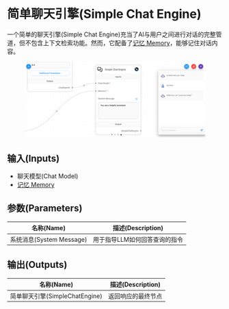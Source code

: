 # 简单聊天引擎(Simple Chat Engine)

一个简单的聊天引擎(Simple Chat Engine)充当了AI与用户之间进行对话的完整管道，但不包含上下文检索功能。然而，它配备了[记忆 Memory](../../langchain/memory/)，能够记住对话内容。

<figure><img src="../../../.gitbook/assets/image (2) (1) (1) (1) (1) (1) (1) (1) (2).png" alt=""><figcaption></figcaption></figure>

## 输入(Inputs)

* 聊天模型(Chat Model)
* [记忆 Memory](../../langchain/memory/)

## 参数(Parameters)

| 名称(Name)           | 描述(Description)                                   |
| -------------- | --------------------------------------------- |
| 系统消息(System Message) | 用于指导LLM如何回答查询的指令 |

## 输出(Outputs)

| 名称(Name)             | 描述(Description)                   |
| ---------------- | ----------------------------- |
| 简单聊天引擎(SimpleChatEngine) | 返回响应的最终节点 |
